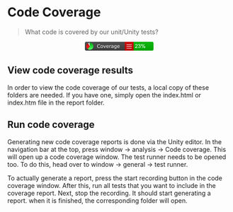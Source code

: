# Code Coverage
> What code is covered by our unit/Unity tests?

<p align="center">
    <a href="/AwARe/CodeCoverage" alt="Code Coverage">
        <img src="/AwARe/CodeCoverage/Report/badge_linecoverage.png"/></a>
</p>

## View code coverage results

In order to view the code coverage of our tests, a local copy of these folders are needed.
If you have one, simply open the index.html or index.htm file in the report folder.

## Run code coverage

Generating new code coverage reports is done via the Unity editor. In the navigation bar at the top, press window -> analysis -> Code coverage. This will open up a code coverage window. The test runner needs to be opened too. To do this, head over to window -> general -> test runner.

To actually generate a report, press the start recording button in the code coverage window. After this, run all tests that you want to include in the coverage report. Next, stop the recording. It should start generating a report. when it is finished, the corresponding folder will open.